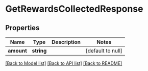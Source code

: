 # GetRewardsCollectedResponse

## Properties
Name | Type | Description | Notes
------------ | ------------- | ------------- | -------------
**amount** | **string** |  | [default to null]

[[Back to Model list]](../README.md#documentation-for-models) [[Back to API list]](../README.md#documentation-for-api-endpoints) [[Back to README]](../README.md)


